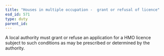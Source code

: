 ```yaml
---
title: "Houses in multiple occupation -  grant or refusal of licence"
esd_id: 571
type: duty
parent_id:  
---
```


A local authority must grant or refuse an application for a HMO licence subject to such conditions as may be prescribed or determined by the authority.

